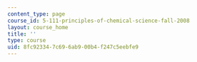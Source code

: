 ```yaml
---
content_type: page
course_id: 5-111-principles-of-chemical-science-fall-2008
layout: course_home
title: ''
type: course
uid: 8fc92334-7c69-6ab9-00b4-f247c5eebfe9
---
```


